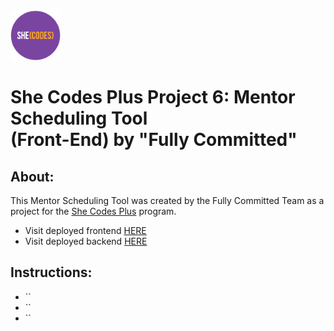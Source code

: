 <img src="https://github.com/Ms-KL/Ms-KL/raw/main/images/shecodes-icon.png" width="80px" height="80px" />

# She Codes Plus Project 6: Mentor Scheduling Tool <br>(Front-End) by "Fully Committed"

## About:

This Mentor Scheduling Tool was created by the Fully Committed Team as a project for the [She Codes Plus](https://www.shecodes.com.au/) program.

- Visit deployed frontend [HERE](https://fullycommitted-mentor-scheduling-tool.netlify.app)
- Visit deployed backend [HERE](https://fully-committed-mentor-scheduling-tool.fly.de)



## Instructions:
* ``
* ``
* ``


